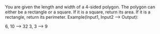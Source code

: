 You are given the length and width of a 4-sided polygon. The polygon can either be a rectangle or a square.
If it is a square, return its area. If it is a rectangle, return its perimeter.
Example(Input1, Input2 --> Output):

6, 10 --> 32
3, 3 --> 9
